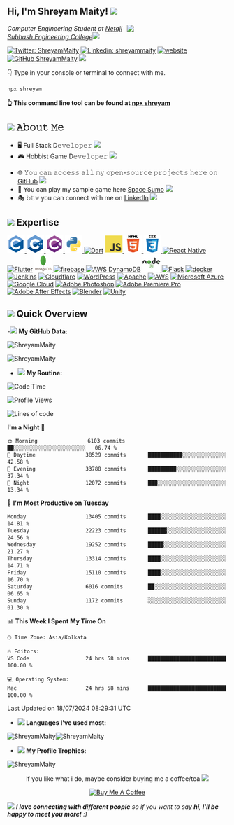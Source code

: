 <h2> Hi, I'm Shreyam Maity! <img src="https://media.giphy.com/media/mGcNjsfWAjY5AEZNw6/giphy.gif" width="50"></h2>
<img align='right' src="https://media.giphy.com/media/M9gbBd9nbDrOTu1Mqx/giphy.gif" width="230">

<p><em>Computer Engineering Student at <a href="http://nsec.ac.in">Netaji Subhash Engineering College</a><img src="https://media.giphy.com/media/fYSnHlufseco8Fh93Z/giphy.gif" width="30"></br>
</em></p>


[![Twitter: ShreyamMaity](https://img.shields.io/twitter/follow/ShreyamMaity?style=social)](https://twitter.com/ShreyamMaity)
[![Linkedin: shreyammaity](https://img.shields.io/badge/-shreyammaity-blue?style=flat-square&logo=Linkedin&logoColor=white&link=https://www.linkedin.com/in/shreyammaity/)](https://www.linkedin.com/in/shreyammaity/)
[![website](https://img.shields.io/badge/Website-46a2f1.svg?&style=flat-square&logo=Google-Chrome&logoColor=white&link=https://shreyam.ml/)](https://shreyam.ml/)
[![GitHub ShreyamMaity](https://img.shields.io/github/followers/ShreyamMaity?label=follow&style=social)](https://github.com/ShreyamMaity)
![](https://visitor-badge.glitch.me/badge?page_id=ShryeyamMaity.ShreyamMaity)

👇 Type in your console or terminal to connect with me.

```bash
npx shreyam
```
**👆 This command line tool can be found at [npx shreyam](https://github.com/ShreyamMaity/npx-card)**

## <img src="https://media.giphy.com/media/VgCDAzcKvsR6OM0uWg/giphy.gif" width="50"> 𝙰𝚋𝚘𝚞𝚝 𝙼𝚎
- 🖥 Full Stack D𝚎𝚟𝚎𝚕𝚘𝚙𝚎𝚛 <img src="https://media.giphy.com/media/WUlplcMpOCEmTGBtBW/giphy.gif" width="30">
- 🎮 Hobbist Game D𝚎𝚟𝚎𝚕𝚘𝚙𝚎𝚛 <img src="https://media.giphy.com/media/KvI1A7ma7Pk48eZ5as/giphy.gif" width="30">
<!-- - 🎓 𝚂𝚝𝚞𝚍𝚢𝚒𝚗𝚐 Computer Science & Engineering 𝚊𝚝 Netaji Subhash Engineering College, Batch 𝚘𝚏 2021-24 <img src="https://media.giphy.com/media/MB75OzWrpUMOWfBHg0/giphy.gif" width="30"> -->
- 🌐 𝚈𝚘𝚞 𝚌𝚊𝚗 𝚊𝚌𝚌𝚎𝚜𝚜 𝚊𝚕𝚕 𝚖𝚢 𝚘𝚙𝚎𝚗-𝚜𝚘𝚞𝚛𝚌𝚎 𝚙𝚛𝚘𝚓𝚎𝚌𝚝𝚜 𝚑𝚎𝚛𝚎 𝚘𝚗 [GitHub](https://github.com/ShreyamMaity) <img src="https://media.giphy.com/media/Y01wot3Bt9Bpdz8xvs/giphy.gif" width="30">
- 🎳 You can play my sample game here [Space Sumo](https://shreyammaity.github.io/spacesumo.github.io/) <img src="https://media.giphy.com/media/ej15KjYzfDdxckdVS2/giphy.gif" width="30">
- 🎭 𝚋𝚝𝚠 you can connect with me on [LinkedIn](https://www.linkedin.com/in/shreyammaity/) <img src="https://media.giphy.com/media/HQTYdpx1yhxWpugAi2/giphy.gif" width="30">

## <img src="https://media.giphy.com/media/8FrCaIwWJaaBgX9IoQ/giphy.gif" width="50"> Expertise

<p align="left">  
<a href="https://www.cprogramming.com/" target="_blank"> <img src="https://raw.githubusercontent.com/devicons/devicon/master/icons/c/c-original.svg" alt="c" width="40" height="40"/> </a> 
<a href="https://en.cppreference.com/w/" target="_blank"> <img src="https://raw.githubusercontent.com/devicons/devicon/master/icons/cplusplus/cplusplus-original.svg" alt="cplusplus" width="40" height="40"/> </a>  
<a href="https://docs.microsoft.com/en-us/dotnet/csharp/" target="_blank"> <img src="https://raw.githubusercontent.com/devicons/devicon/master/icons/csharp/csharp-original.svg" alt="csharp" width="40" height="40"/> </a>  
<a href="https://www.python.org" target="_blank"> <img src="https://raw.githubusercontent.com/devicons/devicon/master/icons/python/python-original.svg" alt="python" width="40" height="40"/> </a>
<a href="https://dart.dev/" title="Dart"><img src="https://github.com/get-icon/geticon/raw/master/icons/dart.svg" alt="Dart" width="40" height="40"></a>
 <a href="https://developer.mozilla.org/en-US/docs/Web/JavaScript" target="_blank"> <img src="https://raw.githubusercontent.com/devicons/devicon/master/icons/javascript/javascript-original.svg" alt="javascript" width="40" height="40"/> </a>
<a href="https://www.w3schools.com/html/" target="_blank"> <img src="https://raw.githubusercontent.com/devicons/devicon/master/icons/html5/html5-original-wordmark.svg" alt="html5" width="40" height="40"/> </a>
<a href="https://www.w3schools.com/css/" target="_blank"> <img src="https://raw.githubusercontent.com/devicons/devicon/master/icons/css3/css3-original-wordmark.svg" alt="css3" width="40" height="40"/> </a> 
<a href="https://reactnative.dev/" title="React Native"><img src="https://github.com/get-icon/geticon/raw/master/icons/react.svg" alt="React Native" width="40" height="40"></a>
<a href="https://flutter.dev" title="Flutter"><img src="https://github.com/get-icon/geticon/raw/master/icons/flutter.svg" alt="Flutter" width="40" height="40"></a> 
<a href="https://www.mongodb.com/" target="_blank"> <img src="https://raw.githubusercontent.com/devicons/devicon/master/icons/mongodb/mongodb-original-wordmark.svg" alt="mongodb" width="40" height="40"/> </a>
<a href="https://firebase.google.com/" target="_blank"> <img src="https://github.com/get-icon/geticon/raw/master/icons/firebase.svg" alt="firebase" width="40" height="40"/> </a> 
 <a href="https://aws.amazon.com/dynamodb/" title="AWS DynamoDB"><img src="https://github.com/get-icon/geticon/raw/master/icons/aws-dynamodb.svg" alt="AWS DynamoDB" width="40" height="40"></a>
<a href="https://nodejs.org" target="_blank"> <img src="https://raw.githubusercontent.com/devicons/devicon/master/icons/nodejs/nodejs-original-wordmark.svg" alt="nodejs" width="40" height="40"/> </a> 
<a href="https://flask.pocoo.org/" title="Flask"><img src="https://github.com/get-icon/geticon/raw/master/icons/flask.svg" alt="Flask" width="40" height="40"></a>
<a href="https://www.docker.com/" title="docker"><img src="https://github.com/get-icon/geticon/raw/master/icons/docker-icon.svg" alt="docker" width="40" height="40"></a>
<a href="https://jenkins-ci.org/" title="Jenkins"><img src="https://github.com/get-icon/geticon/raw/master/icons/jenkins.svg" alt="Jenkins" width="40" height="40"></a>
<a href="https://www.cloudflare.com/" title="Cloudflare"><img src="https://github.com/get-icon/geticon/raw/master/icons/cloudflare.svg" alt="Cloudflare" width="40" height="40"></a>
<a href="https://wordpress.org/" title="WordPress"><img src="https://github.com/get-icon/geticon/raw/master/icons/wordpress-icon.svg" alt="WordPress" width="40" height="40"></a>
<a href="https://www.apache.org/" title="Apache"><img src="https://github.com/get-icon/geticon/raw/master/icons/apache.svg" alt="Apache" width="40" height="40"></a>
 <a href="https://aws.amazon.com/" title="AWS"><img src="https://github.com/get-icon/geticon/raw/master/icons/aws.svg" alt="AWS" width="40" height="40"></a>
<a href="https://azure.microsoft.com/" title="Microsoft Azure"><img src="https://github.com/get-icon/geticon/raw/master/icons/azure-icon.svg" alt="Microsoft Azure" width="40" height="40"></a>
 <a href="https://cloud.google.com/" title="Google Cloud"><img src="https://github.com/get-icon/geticon/raw/master/icons/google-cloud.svg" alt="Google Cloud" width="40" height="40"></a>
<a href="https://www.adobe.com/products/photoshop.html" title="Adobe Photoshop"><img src="https://github.com/get-icon/geticon/raw/master/icons/adobe-photoshop.svg" alt="Adobe Photoshop" width="40" height="40"></a>
<a href="https://www.adobe.com/products/premiere.html" title="Adobe Premiere Pro"><img src="https://github.com/get-icon/geticon/raw/master/icons/adobe-premiere_pro.svg" alt="Adobe Premiere Pro" width="40" height="40"></a>
<a href="https://www.adobe.com/products/aftereffects.html" title="Adobe After Effects"><img src="https://github.com/get-icon/geticon/raw/master/icons/adobe-after_effects.svg" alt="Adobe After Effects" width="40" height="40"></a>
<a href="https://www.blender.org/" title="Blender"><img src="https://github.com/get-icon/geticon/raw/master/icons/blender.svg" alt="Blender" width="40" height="40"></a>
<a href="https://unity3d.com/" title="Unity"><img src="https://github.com/get-icon/geticon/raw/master/icons/unity.svg" alt="Unity" width="40" height="40"></a>

## <img src="https://media.giphy.com/media/LPfvhoIwJj0u239wI9/giphy.gif" width="50"> Quick Overview
-**<img src="https://media.giphy.com/media/jUQHpQ3UjFBfRlQekP/giphy.gif" width="50"> My GitHub Data:** 
<p align=""> <img src="https://github-readme-stats.vercel.app/api?username=ShreyamMaity&langs_count=10&show_icons=true&theme=gotham" alt="ShreyamMaity" /> 
<p align=""> <img src="https://streak-stats.demolab.com?user=ShreyamMaity&theme=gotham" alt="ShreyamMaity" /></p>

- <img src="https://media.giphy.com/media/gCWkRsa39liKgD0GLW/giphy.gif" width="50"> **My Routine:** 
<!---
<p align="center"> <img src="https://github-readme-stats.vercel.app/api/wakatime?username=Shreyam&show_icons=true&theme=gotham" alt="Shreyam" /> 
--->
 <!--START_SECTION:waka-->
![Code Time](http://img.shields.io/badge/Code%20Time-3%2C061%20hrs%2043%20mins-blue)

![Profile Views](http://img.shields.io/badge/Profile%20Views-3-blue)

![Lines of code](https://img.shields.io/badge/From%20Hello%20World%20I%27ve%20Written-40.6%20million%20lines%20of%20code-blue)

**I'm a Night 🦉** 

```text
🌞 Morning                6103 commits        ██░░░░░░░░░░░░░░░░░░░░░░░   06.74 % 
🌆 Daytime                38529 commits       ███████████░░░░░░░░░░░░░░   42.58 % 
🌃 Evening                33788 commits       █████████░░░░░░░░░░░░░░░░   37.34 % 
🌙 Night                  12072 commits       ███░░░░░░░░░░░░░░░░░░░░░░   13.34 % 
```
📅 **I'm Most Productive on Tuesday** 

```text
Monday                   13405 commits       ████░░░░░░░░░░░░░░░░░░░░░   14.81 % 
Tuesday                  22223 commits       ██████░░░░░░░░░░░░░░░░░░░   24.56 % 
Wednesday                19252 commits       █████░░░░░░░░░░░░░░░░░░░░   21.27 % 
Thursday                 13314 commits       ████░░░░░░░░░░░░░░░░░░░░░   14.71 % 
Friday                   15110 commits       ████░░░░░░░░░░░░░░░░░░░░░   16.70 % 
Saturday                 6016 commits        ██░░░░░░░░░░░░░░░░░░░░░░░   06.65 % 
Sunday                   1172 commits        ░░░░░░░░░░░░░░░░░░░░░░░░░   01.30 % 
```


📊 **This Week I Spent My Time On** 

```text
🕑︎ Time Zone: Asia/Kolkata

🔥 Editors: 
VS Code                  24 hrs 58 mins      █████████████████████████   100.00 % 

💻 Operating System: 
Mac                      24 hrs 58 mins      █████████████████████████   100.00 % 
```


 Last Updated on 18/07/2024 08:29:31 UTC
<!--END_SECTION:waka-->
 
 
<!-- - **<img src="https://media.giphy.com/media/KzJkzjggfGN5Py6nkT/giphy.gif" width="25"> Languages I've used most:** 
<p align=""> <img src="https://github-readme-stats.vercel.app/api/top-langs/?username=ShreyamMaity&show_icons=true&theme=gotham" alt="ShreyamMaity" />  -->
 - **<img src="https://media.giphy.com/media/KzJkzjggfGN5Py6nkT/giphy.gif" width="25"> Languages I've used most:** 
<img align="left" src="http://github-profile-summary-cards.vercel.app/api/cards/most-commit-language?username=ShreyamMaity&theme=tokyonight" alt="ShreyamMaity" />
<img src="http://github-profile-summary-cards.vercel.app/api/cards/repos-per-language?username=ShreyamMaity&theme=tokyonight" alt="ShreyamMaity" />
 
 - **<img src="https://media.giphy.com/media/dxIWYNNVCxFXdP76XE/giphy.gif" width="25"> My Profile Trophies:**   
 <p align=""> <img src="https://github-profile-trophy.vercel.app/?username=ShreyamMaity&theme=juicyfresh&row=2&column=3" alt=ShreyamMaity />
 
 
<p align="center"> if you like what i do, maybe consider buying me a coffee/tea <img src="https://media.giphy.com/media/lRSeZ2ddNwhZ5AgIvk/giphy.gif" width="25">

<p align="center"><a href="https://www.buymeacoffee.com/shreyam" target="_blank"><img src="https://cdn.buymeacoffee.com/buttons/v2/default-red.png" alt="Buy Me A Coffee" width="150" ></a>

 
 <img src="https://media.giphy.com/media/LnQjpWaON8nhr21vNW/giphy.gif" width="60"> <em><b>I love connecting with different people</b> so if you want to say <b>hi, I'll be happy to meet you more!</b> :)</em>



<!---
Hey Visitor , Thanks for downloading my readme.md , 
If you like my work , please give a shout out 🥺👉👈
Edit the necessary fields and enjoy!
Happy Customisation!!!
--->
